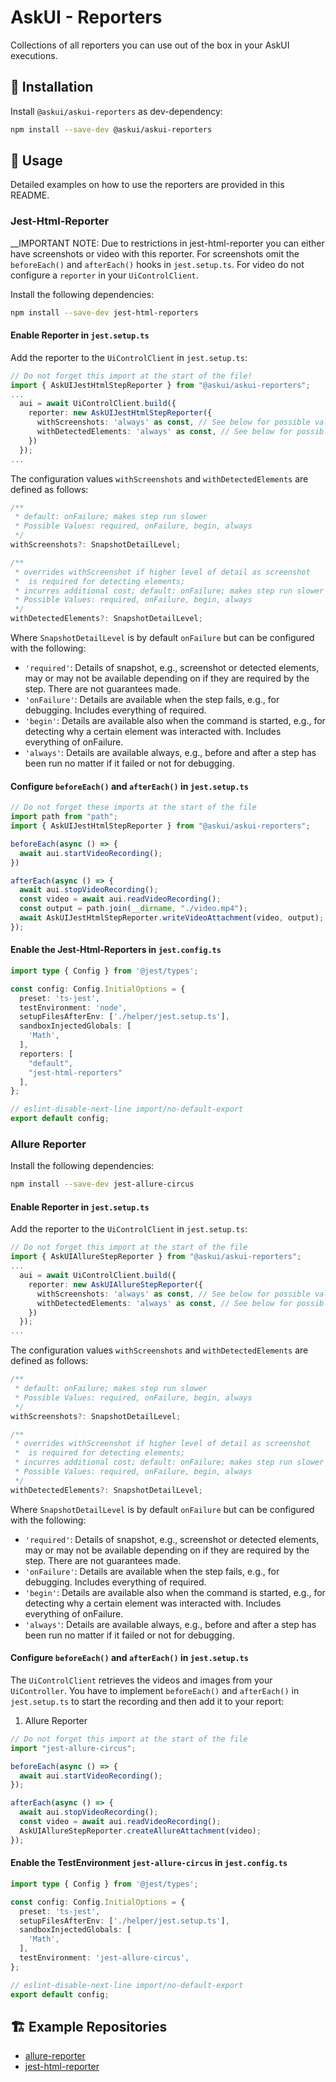 # AskUI - Reporters

Collections of all reporters you can use out of the box in your AskUI executions.

## 💾 Installation
Install `@askui/askui-reporters` as dev-dependency:

```bash
npm install --save-dev @askui/askui-reporters
```

## 🔌 Usage
Detailed examples on how to use the reporters are provided in this README.

### Jest-Html-Reporter

__IMPORTANT NOTE: Due to restrictions in jest-html-reporter you can either have screenshots or video with this reporter. For screenshots omit the `beforeEach()` and `afterEach()` hooks in `jest.setup.ts`. For video do not configure a `reporter` in your `UiControlClient`.

Install the following dependencies:

```bash
npm install --save-dev jest-html-reporters
```

#### Enable Reporter in `jest.setup.ts`
Add the reporter to the `UiControlClient` in `jest.setup.ts`:

```typescript
// Do not forget this import at the start of the file!
import { AskUIJestHtmlStepReporter } from "@askui/askui-reporters";
...
  aui = await UiControlClient.build({
    reporter: new AskUIJestHtmlStepReporter({
      withScreenshots: 'always' as const, // See below for possible values
      withDetectedElements: 'always' as const, // See below for possible values
    })
  });
...
```

The configuration values `withScreenshots` and `withDetectedElements` are defined as follows:

```typescript
/**
 * default: onFailure; makes step run slower
 * Possible Values: required, onFailure, begin, always
 */
withScreenshots?: SnapshotDetailLevel;

/**
 * overrides withScreenshot if higher level of detail as screenshot
 *  is required for detecting elements;
 * incurres additional cost; default: onFailure; makes step run slower
 * Possible Values: required, onFailure, begin, always
 */
withDetectedElements?: SnapshotDetailLevel;
```

Where `SnapshotDetailLevel` is by default `onFailure` but can be configured with the following:

* `'required'`: Details of snapshot, e.g., screenshot or detected elements, may or may not be available depending on if they are required by the step. There are not guarantees made.
* `'onFailure'`: Details are available when the step fails, e.g., for debugging. Includes everything of required.
* `'begin'`: Details are available also when the command is started, e.g., for detecting why a certain element was interacted with. Includes everything of onFailure.
* `'always'`: Details are available always, e.g., before and after a step has been run no matter if it failed or not for debugging.

#### Configure `beforeEach()` and `afterEach()` in `jest.setup.ts`

```typescript
// Do not forget these imports at the start of the file
import path from "path";
import { AskUIJestHtmlStepReporter } from "@askui/askui-reporters";

beforeEach(async () => {
  await aui.startVideoRecording();
})

afterEach(async () => {
  await aui.stopVideoRecording();
  const video = await aui.readVideoRecording();
  const output = path.join(__dirname, "./video.mp4");
  await AskUIJestHtmlStepReporter.writeVideoAttachment(video, output);
});
```

#### Enable the Jest-Html-Reporters in `jest.config.ts`

```typescript
import type { Config } from '@jest/types';

const config: Config.InitialOptions = {
  preset: 'ts-jest',
  testEnvironment: 'node',
  setupFilesAfterEnv: ['./helper/jest.setup.ts'],
  sandboxInjectedGlobals: [
    'Math',
  ],
  reporters: [
    "default",
    "jest-html-reporters"
  ],
};

// eslint-disable-next-line import/no-default-export
export default config;
```

### Allure Reporter
Install the following dependencies:

```bash
npm install --save-dev jest-allure-circus
```

#### Enable Reporter in `jest.setup.ts`
Add the reporter to the `UiControlClient` in `jest.setup.ts`:

```typescript
// Do not forget this import at the start of the file
import { AskUIAllureStepReporter } from "@askui/askui-reporters";
...
  aui = await UiControlClient.build({
    reporter: new AskUIAllureStepReporter({
      withScreenshots: 'always' as const, // See below for possible values
      withDetectedElements: 'always' as const, // See below for possible values
    })
  });
...
```

The configuration values `withScreenshots` and `withDetectedElements` are defined as follows:

```typescript
/**
 * default: onFailure; makes step run slower
 * Possible Values: required, onFailure, begin, always
 */
withScreenshots?: SnapshotDetailLevel;

/**
 * overrides withScreenshot if higher level of detail as screenshot
 *  is required for detecting elements;
 * incurres additional cost; default: onFailure; makes step run slower
 * Possible Values: required, onFailure, begin, always
 */
withDetectedElements?: SnapshotDetailLevel;
```

Where `SnapshotDetailLevel` is by default `onFailure` but can be configured with the following:

* `'required'`: Details of snapshot, e.g., screenshot or detected elements, may or may not be available depending on if they are required by the step. There are not guarantees made.
* `'onFailure'`: Details are available when the step fails, e.g., for debugging. Includes everything of required.
* `'begin'`: Details are available also when the command is started, e.g., for detecting why a certain element was interacted with. Includes everything of onFailure.
* `'always'`: Details are available always, e.g., before and after a step has been run no matter if it failed or not for debugging.

#### Configure `beforeEach()` and `afterEach()` in `jest.setup.ts`
The `UiControlClient` retrieves the videos and images from your `UiController`. You have to implement `beforeEach()` and `afterEach()` in `jest.setup.ts` to start the recording and then add it to your report:

1. Allure Reporter
```typescript
// Do not forget this import at the start of the file
import "jest-allure-circus";

beforeEach(async () => {
  await aui.startVideoRecording();
});

afterEach(async () => {
  await aui.stopVideoRecording();
  const video = await aui.readVideoRecording();
  AskUIAllureStepReporter.createAllureAttachment(video);
});
```

#### Enable the TestEnvironment `jest-allure-circus` in `jest.config.ts`

```typescript
import type { Config } from '@jest/types';

const config: Config.InitialOptions = {
  preset: 'ts-jest',
  setupFilesAfterEnv: ['./helper/jest.setup.ts'],
  sandboxInjectedGlobals: [
    'Math',
  ],
  testEnvironment: 'jest-allure-circus',
};

// eslint-disable-next-line import/no-default-export
export default config;
```

## 🏗️ Example Repositories

* [allure-reporter](https://github.com/askui/askui-example-allure-reporter)
* [jest-html-reporter](https://github.com/askui/askui-example-jest-html-reporters)